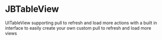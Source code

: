 JBTableView
===========

UITableView supporting pull to refresh and load more actions with a built in interface to easily create your own custom pull to refresh and load more views
